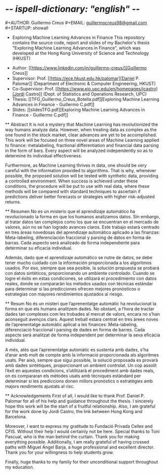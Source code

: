 # -*- ispell-dictionary: "english" -*-


#+AUTHOR: Guillermo Creus
#+EMAIL: guillermocreus98@gmail.com
#+STARTUP: showall


* Exploring Machine Learning Advances in Finance
This repository contains the source code, report and slides of my Bachelor's 
thesis "Exploring Machine Learning Advances in Finance", which was 
developed at the Hong Kong University of Science and Technology (HKUST)

- Author: [[https://www.linkedin.com/in/guillermo-creus/][Guillermo Creus]]
- Supervisor: Prof. [[https://ece.hkust.edu.hk/palomar][Daniel P. Palomar]] (Department of Electronic & Computer Engineering, HKUST)
- Co-Supervisor: Prof. [[https://www.eio.upc.edu/en/homepages/jcastro][Jordi Castro]] (Dept. of Statistics and Operations Research, UPC)
- Thesis: [[TFG_Guillermo_Creus_Botella.pdf][Exploring Machine Learning Advances in Finance - Guillermo C.pdf]]
- Slides: [[slidesTFG.pdf][Exploring Machine Learning Advances in Finance - Guillermo C.pdf]]

** Abstract
It is not a mystery that Machine Learning has revolutionized the way humans analyze data. However,
when treating data as complex as the one found in the stock market, clear advances are yet to be accomplished. This work will be focused on three novel areas of Machine Learning applied to finance: metalabeling, fractional differentiation and financial data parsing in the form of bars. Every aspect will be
analyzed independently so as to determine its individual effectiveness.


Furthermore, as Machine Learning thrives in data, one should be very careful with the information provided to algorithms. That is why, whenever possible, the proposed solution will be tested with synthetic
data, providing a controlled environment. When success is achieved under these conditions, the procedure will be put to use with real data, where these methods will be compared with standard techniques
to ascertain if predictions deliver better forecasts or strategies with higher risk-adjusted returns.

** Resumen
No es un misterio que el aprendizaje automático ha revolucionado la forma en que los humanos analizamos datos. Sin embargo, al tratar datos tan complejos como los que se encuentran en el mercado
de valores, aún no se han logrado avances claros. Este trabajo estará centrado en tres áreas novedosas
del aprendizaje automático aplicado a las finanzas: Meta-labeling, diferenciación fraccional y parsing
de datos en forma de barras. Cada aspecto será analizado de forma independiente para determinar su
eficacia individual.

Además, dado que el aprendizaje automático se nutre de datos, se debe tener mucho cuidado con la información proporcionada a los algoritmos usados. Por eso, siempre que sea posible, la solución propuesta
se probará con datos sintéticos, proporcionando un ambiente controlado. Cuando se logre el éxito en
estas condiciones, se utilizará el procedimiento con datos reales, donde se compararán los métodos usados
con técnicas estándar para determinar si las predicciones ofrecen mejores pronósticos o estrategias con
mayores rendimientos ajustados al riesgo.

** Resum
No és un misteri que l’aprenentatge automàtic ha revolucionat la forma en que els humans analitzem
dades. No obstant, a l’hora de tractar dades tan complexes com les trobades al mercat de valors, encara
no s’han aconseguit avenços clars. Aquest treball estara centrat en tres àrees noves de l’aprenentatge
automàtic aplicat a les finances: Meta-labeling, diferenciació fraccional i parsing de dades en forma de
barres. Cada aspecte serà analitzat de forma independent per determinar la seva eficàcia individual.

A més, atès que l’aprenentatge automàtic es sustenta amb dades, s’ha d’anar amb molt de compte amb
la informació proporcionada als algoritmes usats. Per això, sempre que sigui possible, la solució proposada es provarà amb dades sintètiques, proporcionant un ambient controlat. Un cop assolit l’èxit en
aquestes condicions, s’utilitzarà el procediment amb dades reals, on es compararan els mètodes usats
amb tècniques estàndard per determinar si les prediccions donen millors pronòstics o estratègies amb
majors rendiments ajustats al risc.

** Acknowledgements
First of all, I would like to thank Prof. Daniel P. Palomar for all of his help and guidance throughout
the thesis. I sincerely hope this work will be the start of a fruitful relationship. Also, I am grateful for
the work done by Jordi Castro, the link between Hong Kong and Barcelona.

Moreover, I want to express my gratitude to Fundació Privada Cellex and CFIS. Without their help
I would certainly not be here. Special thanks to Toni Pascual, who is the man behind the curtain.
Thank you for making everything possible. Additionally, I am really grateful of having crossed paths
with Miguel Ángel Barja, a huge professional and excellent director. Thank you for your willingness to
help students grow.

Finally, huge thanks to my family for their unconditional support throughout my education.

